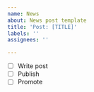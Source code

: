 ```yaml
---
name: News
about: News post template
title: 'Post: [TITLE]'
labels: ''
assignees: ''

---
```


- [ ] Write post
- [ ] Publish
- [ ] Promote
